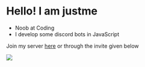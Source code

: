 <h1>Hello! I am justme</h1>

 - Noob at Coding
 - I develop some discord bots in JavaScript

Join my server [here](https://discord.gg/d77e5qStk6) or through the invite given below

<a href="https://discord.gg/d77e5qStk6"><img src="https://invidget.switchblade.xyz/d77e5qStk6"/></a>
<br><br>
